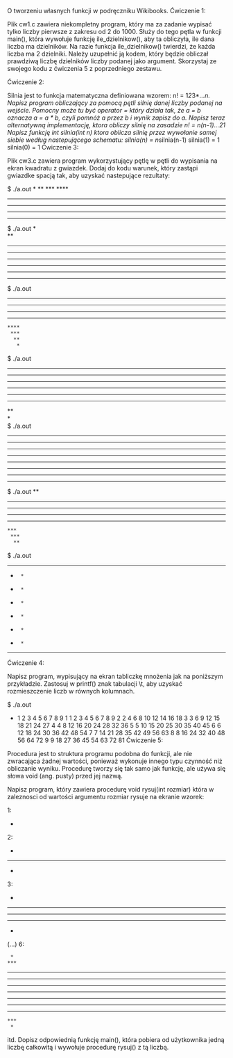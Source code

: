 O tworzeniu własnych funkcji w podręczniku Wikibooks.
Ćwiczenie 1:

Plik cw1.c zawiera niekompletny program, który ma za zadanie wypisać tylko liczby pierwsze z zakresu od 2 do 1000. Służy do tego pętla w funkcji main(), która wywołuje funkcję ile_dzielnikow(), aby ta obliczyła, ile dana liczba ma dzielników. Na razie funkcja ile_dzielnikow() twierdzi, że każda liczba ma 2 dzielniki. Należy uzupełnić ją kodem, który będzie obliczał prawdziwą liczbę dzielników liczby podanej jako argument. Skorzystaj ze swojego kodu z ćwiczenia 5 z poprzedniego zestawu.

Ćwiczenie 2:

Silnia jest to funkcja matematyczna definiowana wzorem: n! = 1*2*3*...*n. Napisz program obliczający za pomocą pętli silnię danej liczby podanej na wejście. Pomocny może tu być operator *= który działa tak, że a *= b oznacza a = a * b, czyli pomnóż a przez b i wynik zapisz do a.
Napisz teraz alternatywną implementację, ktora obliczy silnię na zasadzie n! = n*(n-1)*...*2*1
Napisz funkcję int silnia(int n) ktora oblicza silnię przez wywołanie samej siebie według nastepującego schematu:
silnia(n) = n*silnia(n-1)
silnia(1) = 1
silnia(0) = 1
Ćwiczenie 3:

Plik cw3.c zawiera program wykorzystujący pętlę w pętli do wypisania na ekran kwadratu z gwiazdek. Dodaj do kodu warunek, który zastąpi gwiazdke spacją tak, aby uzyskać nastepujące rezultaty:

$ ./a.out
       *
      **
     ***
    ****
   *****
  ******
 *******
********
$ ./a.out
*       
**      
***     
****    
*****   
******  
******* 
********
$ ./a.out
********
 *******
  ******
   *****
    ****
     ***
      **
       *
$ ./a.out
********
******* 
******  
*****   
****    
***     
**      
*       
$ ./a.out
* * * * 
 * * * *
* * * * 
 * * * *
* * * * 
 * * * *
* * * * 
 * * * *
$ ./a.out
**      
***     
 ***    
  ***   
   ***  
    *** 
     ***
      **
$ ./a.out
********
*      *
*      *
*      *
*      *
*      *
*      *
********
Ćwiczenie 4:

Napisz program, wypisujący na ekran tabliczkę mnożenia jak na poniższym przykładzie. Zastosuj w printf() znak tabulacji \t, aby uzyskać rozmieszczenie liczb w równych kolumnach.

$ ./a.out
*	1	2	3	4	5	6	7	8	9
1	1	2	3	4	5	6	7	8	9
2	2	4	6	8	10	12	14	16	18
3	3	6	9	12	15	18	21	24	27
4	4	8	12	16	20	24	28	32	36
5	5	10	15	20	25	30	35	40	45
6	6	12	18	24	30	36	42	48	54
7	7	14	21	28	35	42	49	56	63
8	8	16	24	32	40	48	56	64	72
9	9	18	27	36	45	54	63	72	81
Ćwiczenie 5:

Procedura jest to struktura programu podobna do funkcji, ale nie zwracająca żadnej wartości, ponieważ wykonuje innego typu czynność niż obliczanie wyniku. Procedurę tworzy się tak samo jak funkcję, ale używa się słowa void (ang. pusty) przed jej nazwą.

Napisz program, który zawiera procedurę void rysuj(int rozmiar) która w zaleznosci od wartości argumentu rozmiar rysuje na ekranie wzorek:

1:

*
2:

 * 
***
 *
3:

  *  
 *** 
*****
 *** 
  *  
(...)
6:

     *     
    ***    
   *****   
  *******  
 ********* 
***********
 ********* 
  *******  
   *****   
    ***    
     *     
itd.
Dopisz odpowiednią funkcję main(), która pobiera od użytkownika jedną liczbę całkowitą i wywołuje procedurę rysuj() z tą liczbą.
